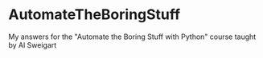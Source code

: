# AutomateTheBoringStuff

My answers for the "Automate the Boring Stuff with Python" course taught by Al Sweigart
